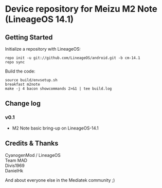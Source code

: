 Device repository for Meizu M2 Note (LineageOS 14.1)
===========================

Getting Started
---------------

Initialize a repository with LineageOS:

    repo init -u git://github.com/LineageOS/android.git -b cm-14.1
    repo sync   


Build the code:

    source build/envsetup.sh
    breakfast m2note
    make -j 4 bacon showcommands 2>&1 | tee build.log

Change log
----------
### v0.1
- M2 Note basic bring-up on LineageOS-14.1
  
Credits & Thanks 
---------
CyanogenMod / LineageOS  
Team MAD  
Divis1969  
DanielHk  
  
And about everyone else in the Mediatek community ;)  

